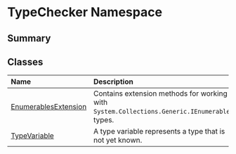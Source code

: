 # TypeChecker Namespace

## Summary




## Classes

|Name|Description|
|:---|:---|
|[EnumerablesExtension](/docs/api/csharp/typechecker.enumerablesextension.md)|Contains extension methods for working with  `System.Collections.Generic.IEnumerable`1`  types.|
|[TypeVariable](/docs/api/csharp/typechecker.typevariable.md)|A type variable represents a type that is not yet known.|

